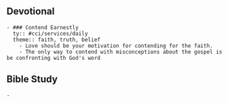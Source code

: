 ## Devotional
	- ### Contend Earnestly
	  ty:: #cci/services/daily
	  theme:: faith, truth, belief
		- Love should be your motivation for contending for the faith.
		- The only way to contend with misconceptions about the gospel is be confronting with God's word
## Bible Study
	-